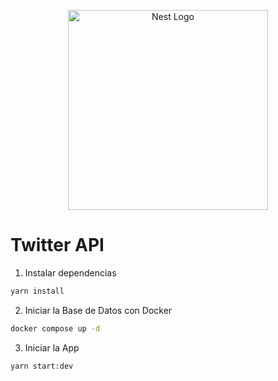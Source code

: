 <p align="center">
  <a href="http://nestjs.com/" target="blank"><img src="https://nestjs.com/img/logo_text.svg" width="320" alt="Nest Logo" /></a>
</p>

# Twitter API

1. Instalar dependencias

```sh
yarn install
```

2. Iniciar la Base de Datos con Docker

```sh
docker compose up -d
```

3. Iniciar la App

```sh
yarn start:dev
```